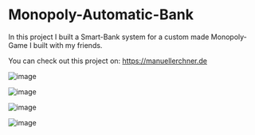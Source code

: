 # Monopoly-Automatic-Bank

In this project I built a Smart-Bank system for a custom made Monopoly-Game I built with my friends.

You can check out this project on: https://manuellerchner.de

![image](https://user-images.githubusercontent.com/54124311/134827394-fe2e4230-c9e2-481a-94b7-96430477ad07.png)

![image](https://user-images.githubusercontent.com/54124311/134827412-560ff97c-02d9-4bf8-8cc7-ee160bc3d83c.png)

![image](https://user-images.githubusercontent.com/54124311/134827429-120eb69c-4cb7-4b7c-a81b-b583fd2bf464.png)

![image](https://user-images.githubusercontent.com/54124311/134827479-66b65f78-a75b-4ca0-b2b4-9e5ac8346297.png)
